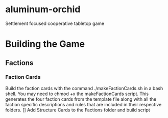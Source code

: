 # aluminum-orchid
Settlement focused cooperative tabletop game

# Building the Game
## Factions
### Faction Cards
Build the faction cards with the command ./makeFactionCards.sh in a bash shell. You may need to chmod +x the makeFactionCards script. This generates the four faction cards from the template file along with all the faction specific descriptions and rules that are included in their respective folders.
[] Add Structure Cards to the Factions folder and build script
